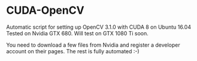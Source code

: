 # CUDA-OpenCV

Automatic script for setting up OpenCV 3.1.0 with CUDA 8 on Ubuntu 16.04
Tested on Nvidia GTX 680. Will test on GTX 1080 Ti soon.

You need to download a few files from Nvidia and register a developer account on their pages. The rest is fully automated :-)

